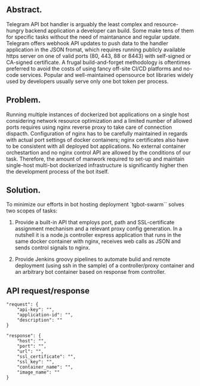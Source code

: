 ## Abstract.
Telegram API bot handler is arguably the least complex and resource-hungry backend application a developer can build. Some make tens of them for specific tasks without the need of maintanance and regular update. Telegram offers webhook API updates to push data to the handler application in the JSON fromat, which requires running publicly available https server on one of valid ports (80, 443, 88 or 8443) with self-signed or CA-signed certificate. A frugal build-and-forget methodology is oftentimes preferred to avoid the costs of using fancy off-site CI/CD platforms and no-code services. Popular and well-maintained opensource bot libraries widely used by developers usually serve only one bot token per process.

## Problem.
Running multiple instances of dockerized bot applications on a single host considering network resource optimization and a limited number of allowed ports requires using nginx reverse proxy to take care of connection dispacth. Configuration of nginx has to be carefully maintained in regards with actual port settings of docker containers; nginx certificates also have to be consistent with all deployed bot applications. No external container orchestartion and no nginx control API are allowed by the conditions of our task. Therefore, the amount of manwork required to set-up and maintain single-host multi-bot dockerized infrastructure is significantly higher then the development process of the bot itself.

## Solution.
To minimize our efforts in bot hosting deployment `tgbot-swarm`` solves two scopes of tasks:

1. Provide a built-in API that employs port, path and SSL-certificate assignment mechanism and a relevant proxy config generation. In a nutshell it is a node.js controller express application that runs in the same docker container with nginx, receives web calls as JSON and sends control signals to nginx.

2. Provide Jenkins groovy pipelines to automate bulid and remote deployment (using ssh in the sample) of a controller/proxy container and an arbitrary bot container based on response from controller.

## API request/response
```
"request": {
    "api-key": "",
    "application-id": "",
    "description": ""
}
```
```
"response": {
    "host": "",
    "port": "",
    "url": "",
    "ssl_certificate": "",
    "ssl_key": "",
    "container_name": "",
    "image_name": ""
}
```

